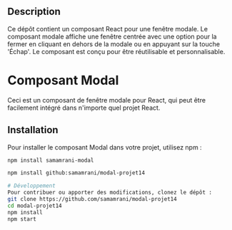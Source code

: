 ## Description

Ce dépôt contient un composant React pour une fenêtre modale. Le composant modale affiche une fenêtre centrée avec une option pour la fermer en cliquant en dehors de la modale ou en appuyant sur la touche 'Échap'. Le composant est conçu pour être réutilisable et personnalisable.

# Composant Modal

Ceci est un composant de fenêtre modale pour React, qui peut être facilement intégré dans n'importe quel projet React.

## Installation

Pour installer le composant Modal dans votre projet, utilisez npm :

```bash
npm install samamrani-modal

npm install github:samamrani/modal-projet14

# Développement
Pour contribuer ou apporter des modifications, clonez le dépôt :
git clone https://github.com/samamrani/modal-projet14
cd modal-projet14
npm install
npm start

